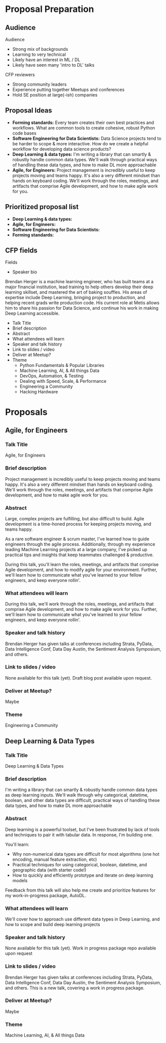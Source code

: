 # Proposal Preparation

## Audience

Audience

 - Strong mix of backgrounds
 - Learning to very technical
 - Likely have an interest in ML / DL
 - Likely have seen many 'intro to DL' talks

CFP reviewers

 - Strong community leaders
 - Experience putting together Meetups and conferences
 - Hold SE position at large(-ish) companies


## Proposal Ideas

 - **Forming standards:** Every team creates their own best practices and workflows. What are common tools to create cohesive, robust Python code bases
 - **Software Engineering for Data Scientists:** Data Science projects tend to be harder to scope & more interactive. How do we create a helpful workflow for developing data science products?
 - **Deep Learning & data types:** I'm writing a library that can smartly & robustly handle common data types. We'll walk through practical ways of handling these data types, and how to make DL more approachable
 - **Agile, for Engineers:** Project management is incredibly useful to keep projects moving and teams happy. It's also a very different mindset than hands on keyboard coding. We'll work through the roles, meetings, and artifacts that comprise Agile development, and how to make agile work for you.

## Prioritized proposal list

 - **Deep Learning & data types:**
 - **Agile, for Engineers:**
 - **Software Engineering for Data Scientists:**
 - **Forming standards:**

## CFP fields

Fields
 - Speaker bio

Brendan Herger is a machine learning engineer, who has built teams at a major financial institution, lead training to help others develop their deep learning skillset, and mastered the art of baking souffles. His areas of expertise include Deep Learning, bringing project to production, and helping recent grads write production code. His current role at Metis allows him to share his passion for Data Science, and continue his work in making Deep Learning accessible. 


 - Talk Title
 - Brief description
 - Abstract
 - What attendees will learn
 - Speaker and talk history
 - Link to slides / video
 - Deliver at Meetup?
 - Theme
   - Python Fundamentals & Popular Libraries
   - Machine Learning, AI, & All things Data
   - DevOps, Automation, & Testing
   - Dealing with Speed, Scale, & Performance
   - Engineering a Community
   - Hacking Hardware

# Proposals

## Agile, for Engineers

### Talk Title

Agile, for Engineers

### Brief description

 Project management is incredibly useful to keep projects moving and teams happy. It's also a very different mindset than hands on keyboard coding. We'll work through the roles, meetings, and artifacts that comprise Agile development, and how to make agile work for you.
### Abstract

Large, complex projects are fulfilling, but also difficult to build. Agile development is a time-honed process for keeping projects moving, and teams happy. 

As a rare software engineer & scrum master, I've learned how to guide engineers through the agile process. Additionally, through my experience leading Machine Learning projects at a large company, I've picked up practical tips and insights that keep teammates challenged & productive.

During this talk, you'll learn the roles, meetings, and artifacts that comprise Agile development, and how to modify agile for your environment. Further, we'll learn how to communicate what you've learned to your fellow engineers, and keep everyone rollin'.

### What attendees will learn

During this talk, we'll work through the roles, meetings, and artifacts that comprise Agile development, and how to make agile work for you. Further, we'll learn how to communicate what you've learned to your fellow engineers, and keep everyone rollin'.


### Speaker and talk history

Brendan Herger has given talks at conferences including Strata, PyData, Data Intelligence Conf, Data Day Austin, the Sentiment Analysis Symposium, and others. 

### Link to slides / video

None available for this talk (yet). Draft blog post available upon request. 

### Deliver at Meetup?

Maybe

### Theme

Engineering a Community

## Deep Learning & Data Types

### Talk Title

Deep Learning & Data Types

### Brief description

I'm writing a library that can smartly & robustly handle common data types as deep learning inputs. We'll walk through why categorical, datetime, boolean, and other data types are difficult, practical ways of handling these data types, and how to make DL more approachable

### Abstract

Deep learning is a powerful toolset, but I've been frustrated by lack of tools and techniques to pair it with tabular data. In response, I'm building one. 

You'll learn:

 - Why non-numerical data types are difficult for most algorithms (one hot encoding, manual feature extraction, etc)
 - Practical techniques for using categorical, boolean, datetime, and geographic data (with starter code!)
 - How to quickly and efficiently prototype and iterate on deep learning models

Feedback from this talk will also help me create and prioritize features for my work-in-progress package, AutoDL. 

### What attendees will learn

We'll cover how to approach use different data types in Deep Learning, and how to scope and build deep learning projects

### Speaker and talk history

None available for this talk (yet). Work in progress package repo available upon request

### Link to slides / video

Brendan Herger has given talks at conferences including Strata, PyData, Data Intelligence Conf, Data Day Austin, the Sentiment Analysis Symposium, and others. This is a new talk, covering a work in progress package. 


### Deliver at Meetup?

Maybe

### Theme

Machine Learning, AI, & All things Data
